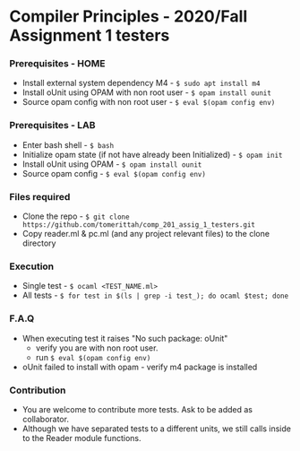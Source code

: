 # Compiler Principles - 2020/Fall Assignment 1 testers

### Prerequisites - HOME
- Install external system dependency M4 - `$ sudo apt install m4`
- Install oUnit using OPAM with non root user - `$ opam install ounit`
- Source opam config with non root user -  `$ eval $(opam config env)`

### Prerequisites - LAB
- Enter bash shell - `$ bash`
- Initialize opam state (if not have already been Initialized) - `$ opam init`
- Install oUnit using OPAM - `$ opam install ounit`
- Source opam config -  `$ eval $(opam config env)`

### Files required
- Clone the repo - `$ git clone https://github.com/tomerittah/comp_201_assig_1_testers.git`
- Copy reader.ml & pc.ml (and any project relevant files) to the clone directory

### Execution
- Single test - `$ ocaml <TEST_NAME.ml>`
- All tests - `$ for test in $(ls | grep -i test_); do ocaml $test; done`

### F.A.Q
- When executing test it raises "No such package: oUnit"
  - verify you are with non root user.
  - run `$ eval $(opam config env)`
- oUnit failed to install with opam - verify m4 package is installed

### Contribution
- You are welcome to contribute more tests. Ask to be added as collaborator.
- Although we have separated tests to a different units, we still calls inside to the Reader module functions.
